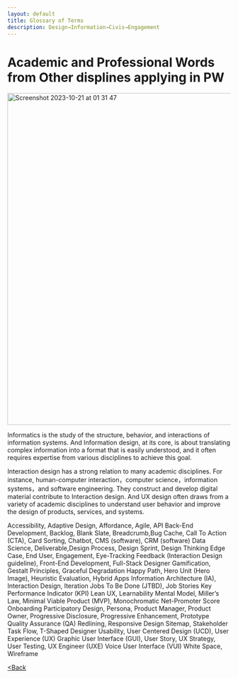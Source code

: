 ```yaml
---
layout: default
title: Glossary of Terms
description: Design→Information→Civis→Engagement
---
```


# Academic and Professional Words from Other displines applying in PW

<img width="748" alt="Screenshot 2023-10-21 at 01 31 47" src="https://github.com/jinpeng-leeds/jinpeng-leeds.github.io/assets/146876755/075a6bf1-a7e0-4afa-9cf9-03a1a5c960aa">

Informatics is the study of the structure, behavior, and interactions of information systems.
And Information design, at its core, is about translating complex information into a format that is easily understood, and it often requires expertise from various disciplines to achieve this goal.

Interaction design has a strong relation to many academic disciplines. For instance, human-computer interaction，computer science，information systems，and software engineering. They construct and develop digital material contribute to Interaction design.
And UX design often draws from a variety of academic disciplines to understand user behavior and improve the design of products, services, and systems.

Accessibility, Adaptive Design, Affordance, Agile, API
Back-End Development, Backlog, Blank Slate, Breadcrumb,Bug
Cache, Call To Action (CTA), Card Sorting, Chatbot, CMS (software), CRM (software)
Data Science, Deliverable,Design Process, Design Sprint, Design Thinking
Edge Case, End User, Engagement, Eye-Tracking
Feedback (Interaction Design guideline), Front-End Development, Full-Stack Designer
Gamification, Gestalt Principles, Graceful Degradation
Happy Path, Hero Unit (Hero Image), Heuristic Evaluation, Hybrid Apps
Information Architecture (IA), Interaction Design, Iteration
Jobs To Be Done (JTBD), Job Stories
Key Performance Indicator (KPI)
Lean UX, Learnability
Mental Model, Miller’s Law, Minimal Viable Product (MVP), Monochromatic
Net-Promoter Score
Onboarding
Participatory Design, Persona, Product Manager, Product Owner, Progressive Disclosure, 
Progressive Enhancement, Prototype
Quality Assurance (QA)
Redlining, Responsive Design
Sitemap, Stakeholder
Task Flow, T-Shaped Designer
Usability, User Centered Design (UCD), User Experience (UX)
Graphic User Interface (GUI), User Story, UX Strategy, User Testing, UX Engineer (UXE)
Voice User Interface (VUI)
White Space, Wireframe

[<Back](./)
